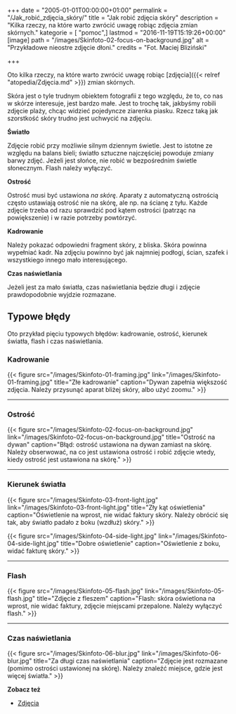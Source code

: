 +++
date = "2005-01-01T00:00:00+01:00"
permalink = "/Jak_robić_zdjęcia_skóry/"
title = "Jak robić zdjęcia skóry"
description = "Kilka rzeczy, na które warto zwrócić uwagę robiąc zdjęcia zmian skórnych."
kategorie = [ "pomoc",]
lastmod = "2016-11-19T15:19:26+00:00"
[image]
path = "/images/Skinfoto-02-focus-on-background.jpg"
alt = "Przykładowe nieostre zdjęcie dłoni."
credits = "Fot. Maciej Bliziński"

+++

Oto kilka rzeczy, na które warto zwrócić uwagę robiąc
[zdjęcia]({{< relref "atopedia/Zdjęcia.md" >}}) zmian skórnych.

Skóra jest o tyle trudnym obiektem fotografii z tego względu, że to, co nas w
skórze interesuje, jest bardzo małe. Jest to trochę tak, jakbyśmy robili zdjęcie
plaży, chcąc widzieć pojedyncze ziarenka piasku. Rzecz taką jak szorstkość skóry
trudno jest uchwycić na zdjęciu.

**Światło**

Zdjęcie robić przy możliwie silnym dziennym świetle. Jest to istotne ze względu
na balans bieli; światło sztuczne najczęściej powoduje zmiany barwy zdjęć.
Jeżeli jest słońce, nie robić w bezpośrednim świetle słonecznym. Flash należy
wyłączyć.

**Ostrość**

Ostrość musi być ustawiona *na skórę*. Aparaty z automatyczną ostrością często
ustawiają ostrość nie na skórę, ale np. na ścianę z tyłu. Każde zdjęcie trzeba
od razu sprawdzić pod kątem ostrości (patrząc na powiększenie) i w razie
potrzeby powtórzyć.

**Kadrowanie**

Należy pokazać odpowiedni fragment skóry, z bliska. Skóra powinna wypełniać
kadr. Na zdjęciu powinno być jak najmniej podłogi, ścian, szafek i wszystkiego
innego mało interesującego.

**Czas naświetlania**

Jeżeli jest za mało światła, czas naświetlania będzie długi i zdjęcie
prawdopodobnie wyjdzie rozmazane.

## Typowe błędy

Oto przykład pięciu typowych błędów: kadrowanie, ostrość, kierunek światła,
flash i czas naświetlania.

### Kadrowanie

{{< figure src="/images/Skinfoto-01-framing.jpg" link="/images/Skinfoto-01-framing.jpg" title="Złe kadrowanie" caption="Dywan zapełnia większość zdjęcia. Należy przysunąć aparat bliżej skóry, albo użyć zoomu." >}}

----

### Ostrość

{{< figure src="/images/Skinfoto-02-focus-on-background.jpg" link="/images/Skinfoto-02-focus-on-background.jpg" title="Ostrość na dywan" caption="Błąd: ostrość ustawiona na dywan zamiast na skórę. Należy obserwować, na co jest ustawiona ostrość i robić zdjęcie wtedy, kiedy ostrość jest ustawiona na skórę." >}}

----

### Kierunek światła

{{< figure src="/images/Skinfoto-03-front-light.jpg" link="/images/Skinfoto-03-front-light.jpg" title="Zły kąt oświetlenia" caption="Oświetlenie na wprost, nie widać faktury skóry. Należy obrócić się tak, aby światło padało z boku (wzdłuż) skóry." >}}

{{< figure src="/images/Skinfoto-04-side-light.jpg" link="/images/Skinfoto-04-side-light.jpg" title="Dobre oświetlenie" caption="Oświetlenie z boku, widać fakturę skóry." >}}

----

### Flash

{{< figure src="/images/Skinfoto-05-flash.jpg" link="/images/Skinfoto-05-flash.jpg" title="Zdjęcie z fleszem" caption="Flash: skóra oświetlona na wprost, nie widać faktury, zdjęcie miejscami przepalone. Należy wyłączyć flash." >}}

----

### Czas naświetlania

{{< figure src="/images/Skinfoto-06-blur.jpg" link="/images/Skinfoto-06-blur.jpg" title="Za długi czas naświetlania" caption="Zdjęcie jest rozmazane (pomimo ostrości ustawionej na skórę). Należy znaleźć miejsce, gdzie jest więcej światła." >}}

**Zobacz też**

-   [Zdjęcia](/atopedia/Zdjęcia)
